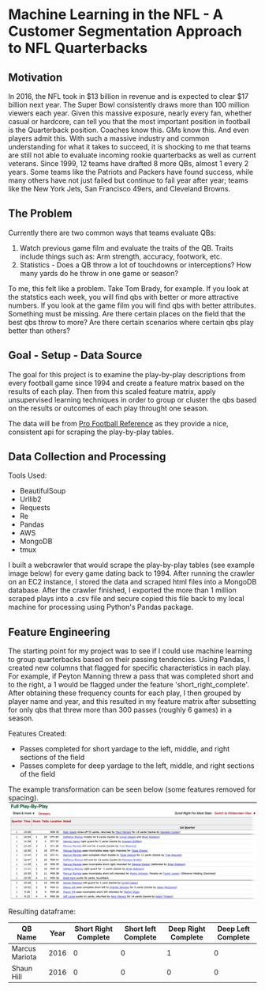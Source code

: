 # Machine Learning in the NFL - A Customer Segmentation Approach to NFL Quarterbacks

## Motivation
In 2016, the NFL took in $13 billion in revenue and is expected to clear $17 billion next year. The Super Bowl consistently draws more than 100 million viewers each year. Given this massive exposure, nearly every fan, whether casual or hardcore, can tell you that the most important position in football is the Quarterback position. Coaches know this. GMs know this. And even players admit this. With such a massive industry and common understanding for what it takes to succeed, it is shocking to me that teams are still not able to evaluate incoming rookie quarterbacks as well as current veterans. Since 1999, 12 teams have drafted 8 more QBs, almost 1 every 2 years. Some teams like the Patriots and Packers have found success, while many others have not just failed but continue to fail year after year; teams like the New York Jets, San Francisco 49ers, and Cleveland Browns.
 
 ## The Problem
 Currently there are two common ways that teams evaluate QBs:
 1. Watch previous game film and evaluate the traits of the QB. Traits include things such as: Arm strength, accuracy, footwork, etc.
 1. Statistics - Does a QB throw a lot of touchdowns or interceptions? How many yards do he throw in one game or season?
     
 To me, this felt like a problem. Take Tom Brady, for example. If you look at the statstics each week, you will find qbs with better or more attractive numbers. If you look at the game film you will find qbs with better attributes. Something must be missing. Are there certain places on the field that the best qbs throw to more? Are there certain scenarios where certain qbs play better than others?
 
 ## Goal - Setup - Data Source
 The goal for this project is to examine the play-by-play descriptions from every football game since 1994 and create a feature matrix based on the results of each play. Then from this scaled feature matrix, apply unsupervised learning techniques in order to group or cluster the qbs based on the results or outcomes of each play throught one season. 
 
 The data will be from [Pro Football Reference](http://http://www.pro-football-reference.com/) as they provide a nice, consistent api for scraping the play-by-play tables.
 
 ## Data Collection and Processing
 Tools Used:
* BeautifulSoup
* Urllib2
* Requests
* Re 
* Pandas
* AWS
* MongoDB
* tmux

I built a webcrawler that would scrape the play-by-play tables (see example image below) for every game dating back to 1994. After running the crawler on an EC2 instance, I stored the data and scraped html files into a MongoDB database. After the crawler finished, I exported the more than 1 million scraped plays into a .csv file and secure copied this file back to my local machine for processing using Python's Pandas package.

## Feature Engineering
The starting point for my project was to see if I could use machine learning to group quarterbacks based on their passing tendencies. Using Pandas, I created new columns that flagged for specific characteristics in each play. For example, if Peyton Manning threw a pass that was completed short and to the right, a 1 would be flagged under the feature 'short_right_complete'. After obtaining these frequency counts for each play, I then grouped by player name and year, and this resulted in my feature matrix after subsetting for only qbs that threw more than 300 passes (roughly 6 games) in a season. 

Features Created:
* Passes completed for short yardage to the left, middle, and right sections of the field
* Passes complete for deep yardage to the left, middle, and right sections of the field

The example transformation can be seen below (some features removed for spacing).
![pbp](https://github.com/BradenJones5/galvanize_capstone/blob/master/pbp_snapshot.jpeg)

Resulting dataframe:

| QB Name | Year | Short Right Complete | Short left Complete | Deep Right Complete | Deep Left Complete |
| ------- | ---- | -------------------- | ------------------- | ------------------- | ------------------ |
| Marcus Mariota | 2016 | 0 | 0 | 1 | 0 |
| Shaun Hill | 2016 | 0 | 0| 0 | 0 |
